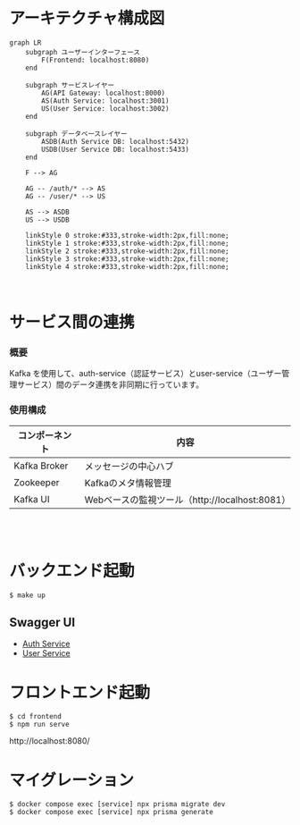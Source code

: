 # アーキテクチャ構成図
```mermaid
graph LR
    subgraph ユーザーインターフェース
        F(Frontend: localhost:8080)
    end

    subgraph サービスレイヤー
        AG(API Gateway: localhost:8000)
        AS(Auth Service: localhost:3001)
        US(User Service: localhost:3002)
    end

    subgraph データベースレイヤー
        ASDB(Auth Service DB: localhost:5432)
        USDB(User Service DB: localhost:5433)
    end

    F --> AG

    AG -- /auth/* --> AS
    AG -- /user/* --> US

    AS --> ASDB
    US --> USDB

    linkStyle 0 stroke:#333,stroke-width:2px,fill:none;
    linkStyle 1 stroke:#333,stroke-width:2px,fill:none;
    linkStyle 2 stroke:#333,stroke-width:2px,fill:none;
    linkStyle 3 stroke:#333,stroke-width:2px,fill:none;
    linkStyle 4 stroke:#333,stroke-width:2px,fill:none;
```
</br>

# サービス間の連携
### 概要
Kafka を使用して、auth-service（認証サービス）とuser-service（ユーザー管理サービス）間のデータ連携を非同期に行っています。

### 使用構成
| コンポーネント | 内容 |
| -- | --|
| Kafka Broker | メッセージの中心ハブ |
| Zookeeper | Kafkaのメタ情報管理 |
| Kafka UI | Webベースの監視ツール（http://localhost:8081） |

</br>
</br>


# バックエンド起動
```
$ make up
```
## Swagger UI
- [Auth Service](http://localhost:3001/api-docs/)
- [User Service](http://localhost:3002/api-docs/)

# フロントエンド起動
```
$ cd frontend
$ npm run serve
```
http://localhost:8080/


# マイグレーション
```
$ docker compose exec [service] npx prisma migrate dev
$ docker compose exec [service] npx prisma generate
```